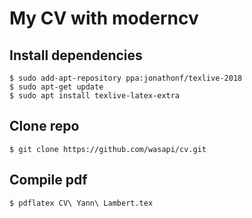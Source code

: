 # My CV with moderncv

## Install dependencies
```
$ sudo add-apt-repository ppa:jonathonf/texlive-2018
$ sudo apt-get update
$ sudo apt install texlive-latex-extra
```
## Clone repo
```$ git clone https://github.com/wasapi/cv.git```
## Compile pdf
```$ pdflatex CV\ Yann\ Lambert.tex```
